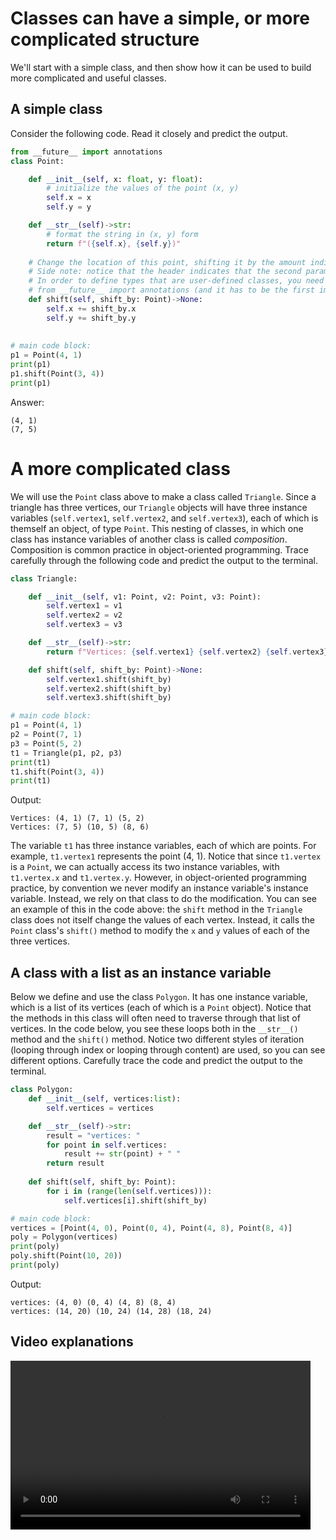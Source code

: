# Classes can have a simple, or more complicated structure

We'll start with a simple class, and then show how it can be used to build more complicated and useful classes.
## A simple class
Consider the following code. Read it closely and predict the output.
```python
from __future__ import annotations
class Point:

    def __init__(self, x: float, y: float):
        # initialize the values of the point (x, y)
        self.x = x
        self.y = y

    def __str__(self)->str:
        # format the string in (x, y) form
        return f"({self.x}, {self.y})"
    
    # Change the location of this point, shifting it by the amount indicated by other.
    # Side note: notice that the header indicates that the second parameter is of type Point.
    # In order to define types that are user-defined classes, you need the import statement
    # from __future__ import annotations (and it has to be the first import).
    def shift(self, shift_by: Point)->None:
        self.x += shift_by.x
        self.y += shift_by.y
    
    
# main code block:
p1 = Point(4, 1)
print(p1)
p1.shift(Point(3, 4))
print(p1)
```
Answer:
```
(4, 1)
(7, 5)
```

# A more complicated class
We will use the `Point` class above to make a class called `Triangle`. 
Since a triangle has three vertices, our `Triangle` objects will have three instance variables 
(`self.vertex1`, `self.vertex2`, and `self.vertex3`), each of which is themself an object, of type `Point`.
This nesting of classes, in which one class has instance variables of another class is called *composition*. 
Composition is common practice in object-oriented programming. Trace carefully through the following code and
predict the output to the terminal.

```python
class Triangle:

    def __init__(self, v1: Point, v2: Point, v3: Point):
        self.vertex1 = v1
        self.vertex2 = v2
        self.vertex3 = v3

    def __str__(self)->str:
        return f"Vertices: {self.vertex1} {self.vertex2} {self.vertex3}"

    def shift(self, shift_by: Point)->None:
        self.vertex1.shift(shift_by)
        self.vertex2.shift(shift_by)
        self.vertex3.shift(shift_by)

# main code block:
p1 = Point(4, 1)
p2 = Point(7, 1)
p3 = Point(5, 2)
t1 = Triangle(p1, p2, p3)
print(t1)
t1.shift(Point(3, 4))
print(t1)
```
Output:
```
Vertices: (4, 1) (7, 1) (5, 2)
Vertices: (7, 5) (10, 5) (8, 6)
```

The variable `t1` has three instance variables, each of which are points. 
For example, `t1.vertex1` represents the point (4, 1). Notice that since `t1.vertex` is a `Point`, 
we can actually access its two instance variables, with `t1.vertex.x` and `t1.vertex.y`. 
However, in object-oriented programming practice, by convention we never modify an
instance variable's instance variable. Instead, we rely on that class to do the modification. 
You can see an example of this in the code above: the `shift` method in the `Triangle` class does not itself change the values of each vertex. 
Instead, it calls the `Point` class's `shift()` method
to modify the `x` and `y` values of each of the three vertices.

## A class with a list as an instance variable

Below we define and use the class `Polygon`. It has one instance variable, which is a list of its vertices
(each of which is a `Point` object). 
Notice that the methods in this class will often need to traverse through that list of vertices.
In the code below, you see these loops both in the `__str__()` method and the `shift()` method. Notice two different styles of iteration (looping through index or looping through content) are used, 
so you can see different options. Carefully trace the code and predict the output to the terminal.
```python
class Polygon:
    def __init__(self, vertices:list):
        self.vertices = vertices

    def __str__(self)->str:
        result = "vertices: "
        for point in self.vertices:
            result += str(point) + " "
        return result
    
    def shift(self, shift_by: Point):
        for i in (range(len(self.vertices))):
            self.vertices[i].shift(shift_by)

# main code block:
vertices = [Point(4, 0), Point(0, 4), Point(4, 8), Point(8, 4)]
poly = Polygon(vertices)
print(poly)
poly.shift(Point(10, 20))
print(poly)
```
Output:
```
vertices: (4, 0) (0, 4) (4, 8) (8, 4) 
vertices: (14, 20) (10, 24) (14, 28) (18, 24) 
```

## Video explanations
<video src="https://cs.du.edu/~ftl/1352/videos/classes1/class_composition.mp4" width="480" height="270" controls></video>
